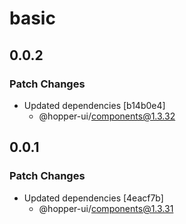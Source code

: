 # basic

## 0.0.2

### Patch Changes

- Updated dependencies [b14b0e4]
  - @hopper-ui/components@1.3.32

## 0.0.1

### Patch Changes

- Updated dependencies [4eacf7b]
  - @hopper-ui/components@1.3.31
